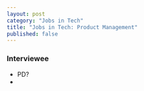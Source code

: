```yaml
---
layout: post
category: "Jobs in Tech"
title: "Jobs in Tech: Product Management"
published: false
---
```


### Interviewee

- PD?
- 